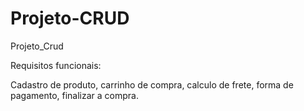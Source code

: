 # Projeto-CRUD
Projeto_Crud


Requisitos funcionais:

Cadastro de produto, carrinho de compra, calculo de frete, forma de pagamento, finalizar a compra.
